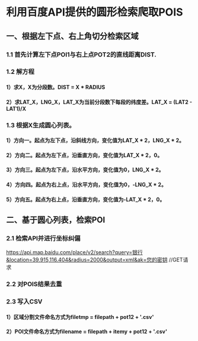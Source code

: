 # 利用百度API提供的圆形检索爬取POIS

## 一、根据左下点、右上角切分检索区域
### 1.1 首先计算左下点POI1与右上点POT2的直线距离DIST.
### 1.2 解方程
#### 1）求X，X为分段数。DIST = X * RADIUS
#### 2）求LAT_X，LNG_X，LAT_X为当前分段数下每段的纬度差。LAT_X = (LAT2 - LAT1)/X
### 1.3 根据X生成圆心列表。
#### 1）方向一。起点为左下点，沿斜线方向，变化值为LAT_X * 2，LNG_X * 2。
#### 2）方向二。起点为左下点，沿垂直方向，变化值为LAT_X * 2，0。
#### 3）方向三。起点为左下点，沿水平方向，变化值为0，LNG_X * 2。
#### 4）方向四。起点为右上点，沿水平方向，变化值为0，-LNG_X * 2。
#### 5）方向五。起点为右上点，沿垂直方向，变化值为-LAT_X * 2，0。

## 二、基于圆心列表，检索POI
### 2.1 检索API并进行坐标纠偏
https://api.map.baidu.com/place/v2/search?query=银行&location=39.915,116.404&radius=2000&output=xml&ak=您的密钥 //GET请求
### 2.2 对POIS结果去重
### 2.3 写入CSV
#### 1）区域分割文件命名方式为filetmp = filepath + pot12 + '.csv'
#### 2）POI文件命名方式为filename = filepath + itemy + pot12 + '.csv'
